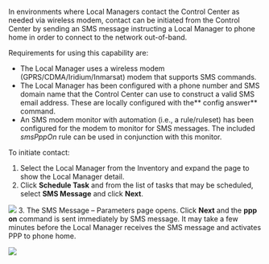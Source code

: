 In environments where Local Managers contact the Control Center as needed via wireless modem, contact can be initiated from the Control Center by sending an SMS message instructing a Local Manager to phone home in order to connect to the network out-of-band.

Requirements for using this capability are:

* The Local Manager uses a wireless modem (GPRS/CDMA/Iridium/Inmarsat) modem that supports SMS commands.
* The Local Manager has been configured with a phone number and SMS domain name that the Control Center can use to construct a valid SMS email address. These are locally configured with the** config answer** command.
* An SMS modem monitor with automation (i.e., a rule/ruleset) has been configured for the modem to monitor for SMS messages.  The included *smsPppOn* rule can be used in conjunction with this monitor.

To initiate contact:

1.	Select the Local Manager from the Inventory and expand the page to show the Local Manager detail.
2.	Click **Schedule Task** and from the list of tasks that may be scheduled, select **SMS Message** and click **Next**.

  ![](http://uplogix.com/support/docs/img/cc-user-guide/image163.png)
3.	The SMS Message – Parameters page opens. Click **Next** and the **ppp on** command is sent immediately by SMS message. It may take a few minutes before the Local Manager receives the SMS message and activates PPP to phone home.

  ![](http://uplogix.com/support/docs/img/cc-user-guide/image164.png)
 
<!-- 5.2 -->